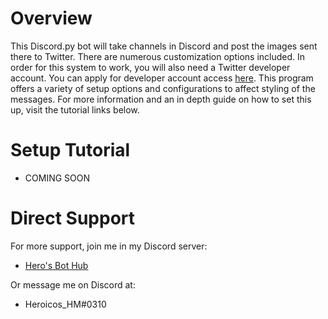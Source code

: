 # Overview
This Discord.py bot will take channels in Discord and post the images sent there to Twitter. There are numerous customization options included. In order for this system to work, you will also need a Twitter developer account. You can apply for developer account access [here](https://developer.twitter.com/). This program offers a variety of setup options and configurations to affect styling of the messages. For more information and an in depth guide on how to set this up, visit the tutorial links below.

# Setup Tutorial
- COMING SOON

# Direct Support
For more support, join me in my Discord server:
- [Hero's Bot Hub](https://discord.gg/Fr3PpFr)

Or message me on Discord at:
- Heroicos_HM#0310
